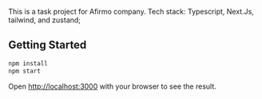 This is a task project for Afirmo company. Tech stack: Typescript, Next.Js, tailwind, and zustand;
## Getting Started


```bash
npm install
npm start
```

Open [http://localhost:3000](http://localhost:3000) with your browser to see the result.

